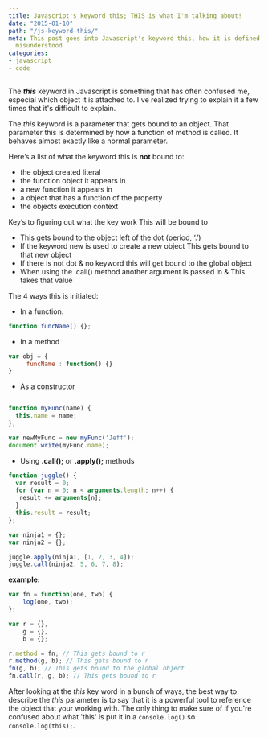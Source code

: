 ```yaml
---
title: Javascript's keyword this; THIS is what I'm talking about!
date: "2015-01-10"
path: "/js-keyword-this/"
meta: This post goes into Javascript's keyword this, how it is defined & why it is
  misunderstood
categories:
- javascript
- code
---
```


The _**this**_ keyword in Javascript is something that has often confused me, especial which object it is attached to. I've realized trying to explain it a few times that it's difficult to explain.

The _this_ keyword is a parameter that gets bound to an object. That parameter this is determined by how a function of method is called. It behaves almost exactly like a normal parameter.

Here’s a list of what the keyword this is **not** bound to:

-  the object created literal
-  the function object it appears in
-  a new function it appears in
-  a object that has a function of the property
-  the objects execution context

Key’s to figuring out what the key work This will be bound to

-  This gets bound to the object left of the dot (period, ‘.’)
-  If the keyword new is used to create a new object This gets bound to that new object
-  If there is not dot & no keyword this will get bound to the global object
-  When using the .call() method another argument is passed in & This takes that value

The 4 ways this is initiated:

-  In a function.

```javascript
function funcName() {};
```

-  In a method

```javascript
var obj = {
     funcName : function() {}
}
```

-  As a constructor

```javascript

function myFunc(name) {
  this.name = name;
};

var newMyFunc = new myFunc('Jeff');
document.write(myFunc.name);

```

- Using **.call();** or **.apply();** methods

```javascript
function juggle() {
  var result = 0;
  for (var n = 0; n < arguments.length; n++) {
   result += arguments[n];
  }
  this.result = result;
};

var ninja1 = {};
var ninja2 = {};

juggle.apply(ninja1, [1, 2, 3, 4]);
juggle.call(ninja2, 5, 6, 7, 8);

```

**example:**

```javascript
var fn = function(one, two) {
    log(one, two);
};

var r = {},
    g = {},
    b = {};

r.method = fn; // This gets bound to r
r.method(g, b); // This gets bound to r
fn(g, b); // This gets bound to the global object
fn.call(r, g, b); // This gets bound to r
```

After looking at the _this_ key word in a bunch of ways, the best way to describe the _this_ parameter is to say that it is a powerful tool to reference the object that your working with. The only thing to make sure of if you're confused about what 'this' is put it in a `console.log()` so `console.log(this);`.
